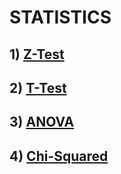 # STATISTICS
## 1) [Z-Test](https://github.com/Supanut-k/Statistics/blob/master/Z-Test.ipynb)
## 2) [T-Test](https://github.com/Supanut-k/Statistics/blob/master/T-Test.ipynb)
## 3) [ANOVA](https://github.com/Supanut-k/Statistics/blob/master/ANOVA.ipynb)
## 4) [Chi-Squared](https://github.com/Supanut-k/Statistics/blob/master/Chi-Squared%20Test%20.ipynb)
